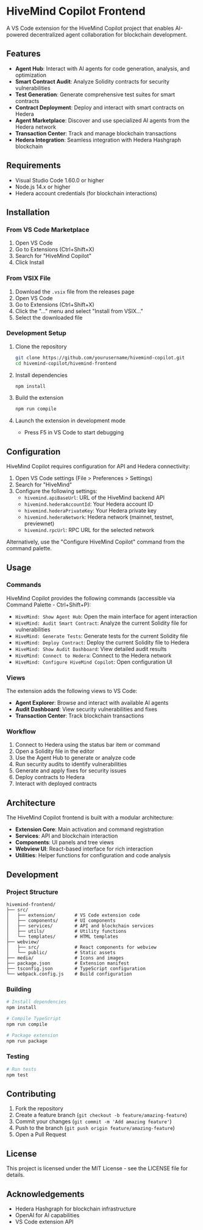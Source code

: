 # HiveMind Copilot Frontend

A VS Code extension for the HiveMind Copilot project that enables AI-powered decentralized agent collaboration for blockchain development.

## Features

- **Agent Hub**: Interact with AI agents for code generation, analysis, and optimization
- **Smart Contract Audit**: Analyze Solidity contracts for security vulnerabilities
- **Test Generation**: Generate comprehensive test suites for smart contracts
- **Contract Deployment**: Deploy and interact with smart contracts on Hedera
- **Agent Marketplace**: Discover and use specialized AI agents from the Hedera network
- **Transaction Center**: Track and manage blockchain transactions
- **Hedera Integration**: Seamless integration with Hedera Hashgraph blockchain

## Requirements

- Visual Studio Code 1.60.0 or higher
- Node.js 14.x or higher
- Hedera account credentials (for blockchain interactions)

## Installation

### From VS Code Marketplace

1. Open VS Code
2. Go to Extensions (Ctrl+Shift+X)
3. Search for "HiveMind Copilot"
4. Click Install

### From VSIX File

1. Download the `.vsix` file from the releases page
2. Open VS Code
3. Go to Extensions (Ctrl+Shift+X)
4. Click the "..." menu and select "Install from VSIX..."
5. Select the downloaded file

### Development Setup

1. Clone the repository
   ```bash
   git clone https://github.com/yourusername/hivemind-copilot.git
   cd hivemind-copilot/hivemind-frontend
   ```

2. Install dependencies
   ```bash
   npm install
   ```

3. Build the extension
   ```bash
   npm run compile
   ```

4. Launch the extension in development mode
   - Press F5 in VS Code to start debugging

## Configuration

HiveMind Copilot requires configuration for API and Hedera connectivity:

1. Open VS Code settings (File > Preferences > Settings)
2. Search for "HiveMind"
3. Configure the following settings:
   - `hivemind.apiBaseUrl`: URL of the HiveMind backend API
   - `hivemind.hederaAccountId`: Your Hedera account ID
   - `hivemind.hederaPrivateKey`: Your Hedera private key
   - `hivemind.hederaNetwork`: Hedera network (mainnet, testnet, previewnet)
   - `hivemind.rpcUrl`: RPC URL for the selected network

Alternatively, use the "Configure HiveMind Copilot" command from the command palette.

## Usage

### Commands

HiveMind Copilot provides the following commands (accessible via Command Palette - Ctrl+Shift+P):

- `HiveMind: Show Agent Hub`: Open the main interface for agent interaction
- `HiveMind: Audit Smart Contract`: Analyze the current Solidity file for vulnerabilities
- `HiveMind: Generate Tests`: Generate tests for the current Solidity file
- `HiveMind: Deploy Contract`: Deploy the current Solidity file to Hedera
- `HiveMind: Show Audit Dashboard`: View detailed audit results
- `HiveMind: Connect to Hedera`: Connect to the Hedera network
- `HiveMind: Configure HiveMind Copilot`: Open configuration UI

### Views

The extension adds the following views to VS Code:

- **Agent Explorer**: Browse and interact with available AI agents
- **Audit Dashboard**: View security vulnerabilities and fixes
- **Transaction Center**: Track blockchain transactions

### Workflow

1. Connect to Hedera using the status bar item or command
2. Open a Solidity file in the editor
3. Use the Agent Hub to generate or analyze code
4. Run security audits to identify vulnerabilities
5. Generate and apply fixes for security issues
6. Deploy contracts to Hedera
7. Interact with deployed contracts

## Architecture

The HiveMind Copilot frontend is built with a modular architecture:

- **Extension Core**: Main activation and command registration
- **Services**: API and blockchain interaction
- **Components**: UI panels and tree views
- **Webview UI**: React-based interface for rich interaction
- **Utilities**: Helper functions for configuration and code analysis

## Development

### Project Structure

```
hivemind-frontend/
├── src/
│   ├── extension/       # VS Code extension code
│   ├── components/      # UI components
│   ├── services/        # API and blockchain services
│   ├── utils/           # Utility functions
│   └── templates/       # HTML templates
├── webview/
│   ├── src/             # React components for webview
│   └── public/          # Static assets
├── media/               # Icons and images
├── package.json         # Extension manifest
├── tsconfig.json        # TypeScript configuration
└── webpack.config.js    # Build configuration
```

### Building

```bash
# Install dependencies
npm install

# Compile TypeScript
npm run compile

# Package extension
npm run package
```

### Testing

```bash
# Run tests
npm test
```

## Contributing

1. Fork the repository
2. Create a feature branch (`git checkout -b feature/amazing-feature`)
3. Commit your changes (`git commit -m 'Add amazing feature'`)
4. Push to the branch (`git push origin feature/amazing-feature`)
5. Open a Pull Request

## License

This project is licensed under the MIT License - see the LICENSE file for details.

## Acknowledgements

- Hedera Hashgraph for blockchain infrastructure
- OpenAI for AI capabilities
- VS Code extension API
